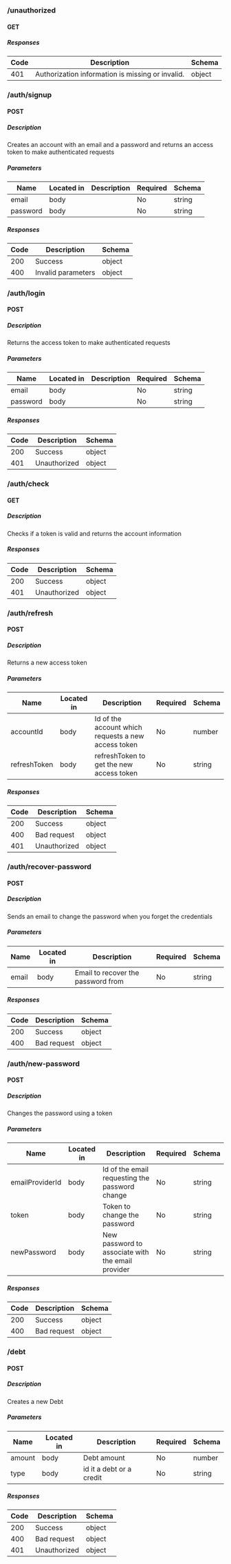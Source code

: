 ### /unauthorized

#### GET
##### Responses

| Code | Description | Schema |
| ---- | ----------- | ------ |
| 401 | Authorization information is missing or invalid. | object |

### /auth/signup

#### POST
##### Description

Creates an account with an email and a password and returns an access token to make authenticated requests

##### Parameters

| Name | Located in | Description | Required | Schema |
| ---- | ---------- | ----------- | -------- | ---- |
| email | body |  | No | string |
| password | body |  | No | string |

##### Responses

| Code | Description | Schema |
| ---- | ----------- | ------ |
| 200 | Success | object |
| 400 | Invalid parameters | object |

### /auth/login

#### POST
##### Description

Returns the access token to make authenticated requests

##### Parameters

| Name | Located in | Description | Required | Schema |
| ---- | ---------- | ----------- | -------- | ---- |
| email | body |  | No | string |
| password | body |  | No | string |

##### Responses

| Code | Description | Schema |
| ---- | ----------- | ------ |
| 200 | Success | object |
| 401 | Unauthorized | object |

### /auth/check

#### GET
##### Description

Checks if a token is valid and returns the account information

##### Responses

| Code | Description | Schema |
| ---- | ----------- | ------ |
| 200 | Success | object |
| 401 | Unauthorized | object |

### /auth/refresh

#### POST
##### Description

Returns a new access token

##### Parameters

| Name | Located in | Description | Required | Schema |
| ---- | ---------- | ----------- | -------- | ---- |
| accountId | body | Id of the account which requests a new access token | No | number |
| refreshToken | body | refreshToken to get the new access token | No | string |

##### Responses

| Code | Description | Schema |
| ---- | ----------- | ------ |
| 200 | Success | object |
| 400 | Bad request | object |
| 401 | Unauthorized | object |

### /auth/recover-password

#### POST
##### Description

Sends an email to change the password when you forget the credentials

##### Parameters

| Name | Located in | Description | Required | Schema |
| ---- | ---------- | ----------- | -------- | ---- |
| email | body | Email to recover the password from | No | string |

##### Responses

| Code | Description | Schema |
| ---- | ----------- | ------ |
| 200 | Success | object |
| 400 | Bad request | object |

### /auth/new-password

#### POST
##### Description

Changes the password using a token

##### Parameters

| Name | Located in | Description | Required | Schema |
| ---- | ---------- | ----------- | -------- | ---- |
| emailProviderId | body | Id of the email requesting the password change | No | string |
| token | body | Token to change the password | No | string |
| newPassword | body | New password to associate with the email provider | No | string |

##### Responses

| Code | Description | Schema |
| ---- | ----------- | ------ |
| 200 | Success | object |
| 400 | Bad request | object |

### /debt

#### POST
##### Description

Creates a new Debt

##### Parameters

| Name | Located in | Description | Required | Schema |
| ---- | ---------- | ----------- | -------- | ---- |
| amount | body | Debt amount | No | number |
| type | body | id it a debt or a credit | No | string |

##### Responses

| Code | Description | Schema |
| ---- | ----------- | ------ |
| 200 | Success | object |
| 400 | Bad request | object |
| 401 | Unauthorized | object |
